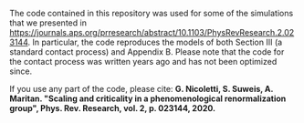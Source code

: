 The code contained in this repository was used for some of the simulations that we presented in https://journals.aps.org/prresearch/abstract/10.1103/PhysRevResearch.2.023144. In particular, the code reproduces the models of both Section III (a standard contact process) and Appendix B. Please note that the code for the contact process was written years ago and has not been optimized since.

If you use any part of the code, please cite:
**G. Nicoletti, S. Suweis, A. Maritan. "Scaling and criticality in a phenomenological renormalization group", Phys. Rev. Research, vol. 2, p. 023144, 2020.**

